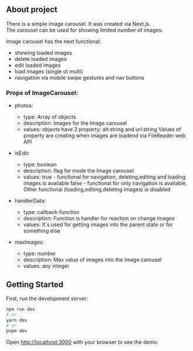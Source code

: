 ## About project
There is a simple image carousel. It was created via Next.js.     
The carousel can be used for showing limited number of images.

Image carousel has the next functional:
- showing loaded images 
- delete loaded images
- edit loaded images
- load images (single ot multi)
- navigation via mobile swipe gestures and nav buttons


### Props of ImageCarousel:
- photos: 
    - type: Array of objects
    - description: Images for the Image carousel
    - values: objects have 2 property: alt:string and url:string
Values of property are creating when images are loadend via FileReader web API

- isEdit:
    - type: boolean
    - description: flag for mode the Image carousel
    - values: true - functional for navigation, deleting,editing and loading images is available
              false - functional for only navigation is available. Other functional (loading,editing,deleting images) is disabled

- handlerData:
    - type: callback-function
    - description: Function is handler for reaction on change images
    - values: It`s used for getting images into the parent state or for something else

- maxImages:
    - type: number
    - description: Max value of images into the Image carousel
    - values: any integer


## Getting Started

First, run the development server:

```bash
npm run dev
# or
yarn dev
# or
pnpm dev
```
Open [http://localhost:3000](http://localhost:3000) with your browser to see the demo.

